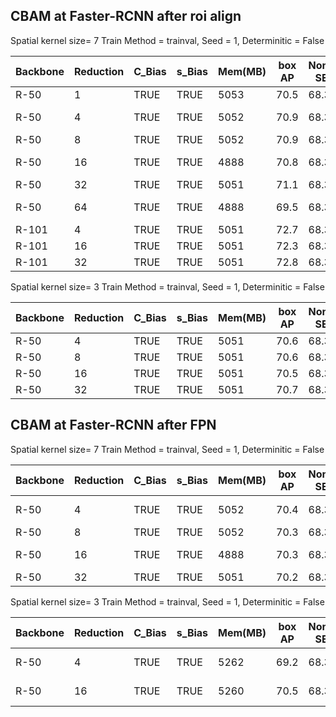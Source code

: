 ## CBAM at Faster-RCNN after roi align 
Spatial kernel size= 7 Train Method = trainval,  Seed = 1,   Determinitic = False 

| Backbone | Reduction | C_Bias  | s_Bias  | Mem(MB) | box AP | Non-SE | Baseline | GPU     |
|----------|-----------|---------|---------|---------|--------|--------|----------|---------|
| R-50     | 1         | TRUE    | TRUE    | 5053    | 70.5   | 68.3   | 63.1     | V100    |
| R-50     | 4         | TRUE    | TRUE    | 5052    | 70.9   | 68.3   | 63.1     | TITAN V |
| R-50     | 8         | TRUE    | TRUE    | 5052    | 70.9   | 68.3   | 63.1     | V100    |
| R-50     | 16        | TRUE    | TRUE    | 4888    | 70.8   | 68.3   | 63.1     | TITAN V |
| R-50     | 32        | TRUE    | TRUE    | 5051    | 71.1   | 68.3   | 63.1     | V100    |
| R-50     | 64        | TRUE    | TRUE    | 4888    | 69.5   | 68.3   | 63.1     | TITAN V |
| R-101    | 4         | TRUE    | TRUE    | 5051    | 72.7   | 68.3   | 63.1     | V100    |
| R-101    | 16        | TRUE    | TRUE    | 5051    | 72.3   | 68.3   | 63.1     | V100    |
| R-101    | 32        | TRUE    | TRUE    | 5051    | 72.8   | 68.3   | 63.1     | V100    |

Spatial kernel size= 3 Train Method = trainval,  Seed = 1,   Determinitic = False 

| Backbone | Reduction | C_Bias  | s_Bias  | Mem(MB) | box AP | Non-SE | Baseline | GPU     |
|----------|-----------|---------|---------|---------|--------|--------|----------|---------|
| R-50     | 4         | TRUE    | TRUE    | 5051    | 70.6   | 68.3   | 63.1     | V100    |
| R-50     | 8         | TRUE    | TRUE    | 5051    | 70.6   | 68.3   | 63.1     | V100    |
| R-50     | 16        | TRUE    | TRUE    | 5051    | 70.5   | 68.3   | 63.1     | V100    |
| R-50     | 32        | TRUE    | TRUE    | 5051    | 70.7   | 68.3   | 63.1     | V100    |

## CBAM at Faster-RCNN after FPN
Spatial kernel size= 7 Train Method = trainval,  Seed = 1,   Determinitic = False 

| Backbone | Reduction | C_Bias  | s_Bias  | Mem(MB) | box AP | Non-SE | Baseline | GPU     |
|----------|-----------|---------|---------|---------|--------|--------|----------|---------|
| R-50     | 4         | TRUE    | TRUE    | 5052    | 70.4   | 68.3   | 63.1     | TITAN V |
| R-50     | 8         | TRUE    | TRUE    | 5052    | 70.3   | 68.3   | 63.1     | V100    |
| R-50     | 16        | TRUE    | TRUE    | 4888    | 70.3   | 68.3   | 63.1     | TITAN V |
| R-50     | 32        | TRUE    | TRUE    | 5051    | 70.2   | 68.3   | 63.1     | V100    |



Spatial kernel size= 3 Train Method = trainval,  Seed = 1,   Determinitic = False 

| Backbone | Reduction | C_Bias  | s_Bias  | Mem(MB) | box AP | Non-SE | Baseline | GPU     |
|----------|-----------|---------|---------|---------|--------|--------|----------|---------|
| R-50     | 4         | TRUE    | TRUE    | 5262    | 69.2   | 68.3   | 63.1     | TITAN V |
| R-50     | 16        | TRUE    | TRUE    | 5260    | 70.5   | 68.3   | 63.1     | TITAN V |


